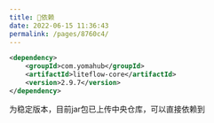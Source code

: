 ```yaml
---
title: 🧬依赖
date: 2022-06-15 11:36:43
permalink: /pages/8760c4/
---
```


```xml
<dependency>
	<groupId>com.yomahub</groupId>
    <artifactId>liteflow-core</artifactId>
	<version>2.9.7</version>
</dependency>
```
为稳定版本，目前jar包已上传中央仓库，可以直接依赖到
